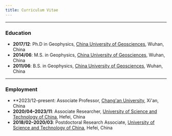 ```yaml
---
title: Curriculum Vitae
---
```


<!-- [{{< icon name="file-pdf" pack="fas" >}}Download my full CV here](/uploads/Dongdong_Tian_CV.pdf). -->

---

### Education

- **2017/12**: Ph.D in Geophysics,
  [China University of Geosciences](https://www.cug.edu.cn/), Wuhan, China
- **2014/06**: M.S. in Geophysics,
  [China University of Geosciences](https://www.cug.edu.cn/), Wuhan, China
- **2011/06**: B.S. in Geophysics,
  [China University of Geosciences](https://www.cug.edu.cn/), Wuhan, China

---

### Employment

- **2023/12–present: Associate Professor,
        [Chang'an University](https://www.chd.edu.cn/), Xi'an, China
- **2020/04–2023/11**: Associate Researcher,
        [University of Science and Technology of China](https://www.ustc.edu.cn/), Hefei, China
- **2018/02–2020/03**: Postdoctoral Research Associate,
        [University of Science and Technology of China](https://www.ustc.edu.cn/), Hefei, China

<!-- ---

### Professional Societies & Services

- Member of the [American Geophysical Union (AGU)](https://sites.agu.org/) (2012–present)
- Peer-reviewer of scientific journals:
  *Geophysical Research Letters*,
  *Seismological Research Letters*,
  *Review of Scientific Instruments*,
  *Journal of Open Source Software*,
  *Results of Geophysical Sciences*
- Founder of the [SeisMan blog](https://blog.seisman.info) (since 2013),
  [GMT China Community](http://gmt-china.org/) (since 2016) and
  [seismo‑learn](https://seismo-learn.org/) (since 2020)
- Core developer of the [Generic Mapping Tools (GMT)](https://www.generic-mapping-tools.org/)
  and [PyGMT](https://www.pygmt.org/) (2018–present)
- Research Assistant and database manager for [China Seismological Reference Model](http://chinageorefmodel.org/) (2016–2018)
- Judge for the Outstanding Student Paper Award, AGU Fall Meeting (2018–2019)
- Instructor for the UNAVCO Short Course "The Generic Mapping Tools for Geodesy" (2019–2021)
- Instructor for the Workshop SCIWS4: [Become a Generic Mapping Tools Contributor Even If You Can't Code](https://www.agu.org/Events/SCIWS4-Generic-Mapping-Tools), 2019 AGU Fall Meeting (2019)

---

### Awards & Honors

- **2021:** One Hundred Talents Program, China University of Geosciences, China
- **2018:** President Award, Chinese Academy of Science, China
- **2018:** Outstanding Graduate Student, University of Science and Technology of China, China
- **2017:** Outstanding Student Paper Award, 2017 Annual Meeting of Chinese Geoscience Union, China
- **2017:** National Scholarship for Doctoral Students, Ministry of Education, China
- **2014:** Kwang-Hua Scholarship, Kwang-Hua Education Foundation, China
- **2010:** Kwang-Hua Scholarship, Kwang-Hua Education Foundation, China
- **2009:** Outstanding Volunteer, University of Science and Technology of China, China

---

### Funds

- Startup, CUG One Hundred Talents Program, $280k (2021–2026)

---

### Field Experience

- **LEEP** (**L**ake **E**rie **E**arthquake ex**P**eriment),
  install 8 broadband seismic stations around Lake Erie,
  Oct. 10–16, 2018 -->
